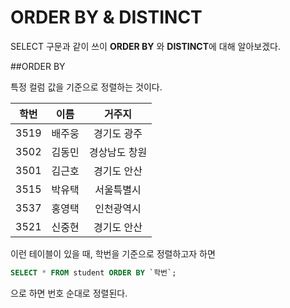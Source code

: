 # ORDER BY & DISTINCT

SELECT 구문과 같이 쓰이 **ORDER BY** 와 **DISTINCT**에 대해 알아보겠다.

##ORDER BY

특정 컬럼 값을 기준으로 정렬하는 것이다. 

|학번|이름|거주지|
|:-:|:-:|:-:|
|3519|배주웅|경기도 광주|
|3502|김동민|경상남도 창원|
|3501|김근호|경기도 안산|
|3515|박유택|서울특별시|
|3537|홍영택|인천광역시|
|3521|신중현|경기도 안산|

이런 테이블이 있을 때, 학번을 기준으로 정렬하고자 하면

```sql
SELECT * FROM student ORDER BY `학번`;
```

으로 하면 번호 순대로 정렬된다. 



